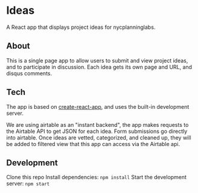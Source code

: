 # Ideas
A React app that displays project ideas for nycplanninglabs.

## About
This is a single page app to allow users to submit and view project ideas, and to participate in discussion.  Each idea gets its own page and URL, and disqus comments.

## Tech
The app is based on [create-react-app](https://github.com/facebookincubator/create-react-app), and uses the built-in development server.

We are using airtable as an "instant backend", the app makes requests to the Airtable API to get JSON for each idea.
Form submissions go directly into airtable.  Once ideas are vetted, categorized, and cleaned up, they will be added to filtered view that this app can access via the Airtable api.

## Development
Clone this repo
Install dependencies: `npm install`
Start the development server: `npm start`


